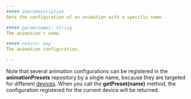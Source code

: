 ```yaml
---
##### shortDescription
Gets the configuration of an animation with a specific name.

##### param(name): String
The animation's name.

##### return: any
The animation configuration.

---
```

Note that several animation configurations can be registered in the **animationPresets** repository by a single name, because they are targeted for different [devices](/api-reference/50%20Common/Object%20Structures/device '/Documentation/ApiReference/Common/Object_Structures/device/'). When you call the **getPreset(name)** method, the configuration registered for the current device will be returned.